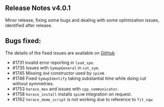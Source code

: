 ## Release Notes v4.0.1

Minor release, fixing some bugs and dealing with some optimization issues, identified after release.

## Bugs fixed:
   The details of the fixed issues are available on [GitHub](https://github.com/pace-neutrons/Horace/issues/)
 - #1731 invalid error reporting in `load_spe`.
 - #1735 Issues with `SymopGeneral` in `cut_sym`.
 - #1745 Missing `dnd` constructor used by `spinW`.
 - #1748 Fixed `SymopIdentify` taking substantial time while doing cut without symmetries.
 - #1753 `horace_mex` and issues with `cpp_communicator`.
 - #1758 `horace_install` installs `spinW` integration on request.
 - #1762 `horace_demo_script` is not working due to reference to `fit_sqw`